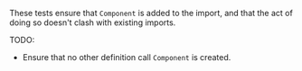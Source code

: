 These tests ensure that `Component` is added to the import, and that the act of doing so doesn't clash with existing imports.

TODO:
*  Ensure that no other definition call `Component` is created.
